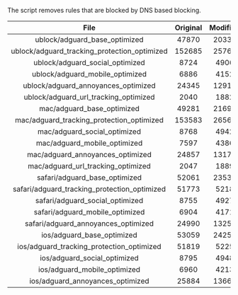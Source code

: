 The script removes rules that are blocked by DNS based blocking.


| File | Original | Modified |
|:----:|:-----:|:-----:|
| ublock/adguard_base_optimized | 47870 | 20336 |
| ublock/adguard_tracking_protection_optimized | 152685 | 25760 |
| ublock/adguard_social_optimized | 8724 | 4906 |
| ublock/adguard_mobile_optimized | 6886 | 4152 |
| ublock/adguard_annoyances_optimized | 24345 | 12914 |
| ublock/adguard_url_tracking_optimized | 2040 | 1882 |
| mac/adguard_base_optimized | 49281 | 21694 |
| mac/adguard_tracking_protection_optimized | 153583 | 26568 |
| mac/adguard_social_optimized | 8768 | 4942 |
| mac/adguard_mobile_optimized | 7597 | 4386 |
| mac/adguard_annoyances_optimized | 24857 | 13175 |
| mac/adguard_url_tracking_optimized | 2047 | 1889 |
| safari/adguard_base_optimized | 52061 | 23536 |
| safari/adguard_tracking_protection_optimized | 51773 | 5218 |
| safari/adguard_social_optimized | 8755 | 4927 |
| safari/adguard_mobile_optimized | 6904 | 4171 |
| safari/adguard_annoyances_optimized | 24990 | 13253 |
| ios/adguard_base_optimized | 53059 | 24257 |
| ios/adguard_tracking_protection_optimized | 51819 | 5225 |
| ios/adguard_social_optimized | 8795 | 4948 |
| ios/adguard_mobile_optimized | 6960 | 4213 |
| ios/adguard_annoyances_optimized | 25884 | 13662 |